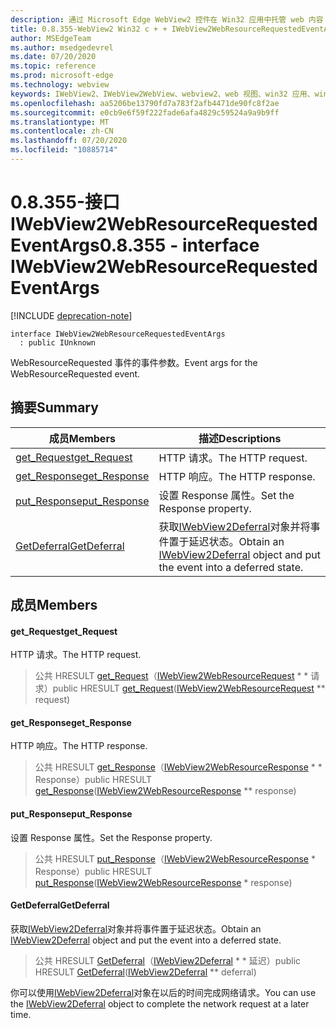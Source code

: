 ```yaml
---
description: 通过 Microsoft Edge WebView2 控件在 Win32 应用中托管 web 内容
title: 0.8.355-WebView2 Win32 c + + IWebView2WebResourceRequestedEventArgs
author: MSEdgeTeam
ms.author: msedgedevrel
ms.date: 07/20/2020
ms.topic: reference
ms.prod: microsoft-edge
ms.technology: webview
keywords: IWebView2、IWebView2WebView、webview2、web 视图、win32 应用、win32、edge
ms.openlocfilehash: aa5206be13790fd7a783f2afb4471de90fc8f2ae
ms.sourcegitcommit: e0cb9e6f59f222fade6afa4829c59524a9a9b9ff
ms.translationtype: MT
ms.contentlocale: zh-CN
ms.lasthandoff: 07/20/2020
ms.locfileid: "10885714"
---
```

# <span data-ttu-id="d5840-104">0.8.355-接口 IWebView2WebResourceRequestedEventArgs</span><span class="sxs-lookup"><span data-stu-id="d5840-104">0.8.355 - interface IWebView2WebResourceRequestedEventArgs</span></span> 

[!INCLUDE [deprecation-note](../../includes/deprecation-note.md)]

```
interface IWebView2WebResourceRequestedEventArgs
  : public IUnknown
```

<span data-ttu-id="d5840-105">WebResourceRequested 事件的事件参数。</span><span class="sxs-lookup"><span data-stu-id="d5840-105">Event args for the WebResourceRequested event.</span></span>

## <span data-ttu-id="d5840-106">摘要</span><span class="sxs-lookup"><span data-stu-id="d5840-106">Summary</span></span>

 <span data-ttu-id="d5840-107">成员</span><span class="sxs-lookup"><span data-stu-id="d5840-107">Members</span></span>                        | <span data-ttu-id="d5840-108">描述</span><span class="sxs-lookup"><span data-stu-id="d5840-108">Descriptions</span></span>
--------------------------------|---------------------------------------------
[<span data-ttu-id="d5840-109">get_Request</span><span class="sxs-lookup"><span data-stu-id="d5840-109">get_Request</span></span>](#get_request) | <span data-ttu-id="d5840-110">HTTP 请求。</span><span class="sxs-lookup"><span data-stu-id="d5840-110">The HTTP request.</span></span>
[<span data-ttu-id="d5840-111">get_Response</span><span class="sxs-lookup"><span data-stu-id="d5840-111">get_Response</span></span>](#get_response) | <span data-ttu-id="d5840-112">HTTP 响应。</span><span class="sxs-lookup"><span data-stu-id="d5840-112">The HTTP response.</span></span>
[<span data-ttu-id="d5840-113">put_Response</span><span class="sxs-lookup"><span data-stu-id="d5840-113">put_Response</span></span>](#put_response) | <span data-ttu-id="d5840-114">设置 Response 属性。</span><span class="sxs-lookup"><span data-stu-id="d5840-114">Set the Response property.</span></span>
[<span data-ttu-id="d5840-115">GetDeferral</span><span class="sxs-lookup"><span data-stu-id="d5840-115">GetDeferral</span></span>](#getdeferral) | <span data-ttu-id="d5840-116">获取[IWebView2Deferral](IWebView2Deferral.md)对象并将事件置于延迟状态。</span><span class="sxs-lookup"><span data-stu-id="d5840-116">Obtain an [IWebView2Deferral](IWebView2Deferral.md) object and put the event into a deferred state.</span></span>

## <span data-ttu-id="d5840-117">成员</span><span class="sxs-lookup"><span data-stu-id="d5840-117">Members</span></span>

#### <span data-ttu-id="d5840-118">get_Request</span><span class="sxs-lookup"><span data-stu-id="d5840-118">get_Request</span></span> 

<span data-ttu-id="d5840-119">HTTP 请求。</span><span class="sxs-lookup"><span data-stu-id="d5840-119">The HTTP request.</span></span>

> <span data-ttu-id="d5840-120">公共 HRESULT [get_Request](#get_request)（[IWebView2WebResourceRequest](IWebView2WebResourceRequest.md) \* \* 请求）</span><span class="sxs-lookup"><span data-stu-id="d5840-120">public HRESULT [get_Request](#get_request)([IWebView2WebResourceRequest](IWebView2WebResourceRequest.md) \*\* request)</span></span>

#### <span data-ttu-id="d5840-121">get_Response</span><span class="sxs-lookup"><span data-stu-id="d5840-121">get_Response</span></span> 

<span data-ttu-id="d5840-122">HTTP 响应。</span><span class="sxs-lookup"><span data-stu-id="d5840-122">The HTTP response.</span></span>

> <span data-ttu-id="d5840-123">公共 HRESULT [get_Response](#get_response)（[IWebView2WebResourceResponse](IWebView2WebResourceResponse.md) \* \* Response）</span><span class="sxs-lookup"><span data-stu-id="d5840-123">public HRESULT [get_Response](#get_response)([IWebView2WebResourceResponse](IWebView2WebResourceResponse.md) \*\* response)</span></span>

#### <span data-ttu-id="d5840-124">put_Response</span><span class="sxs-lookup"><span data-stu-id="d5840-124">put_Response</span></span> 

<span data-ttu-id="d5840-125">设置 Response 属性。</span><span class="sxs-lookup"><span data-stu-id="d5840-125">Set the Response property.</span></span>

> <span data-ttu-id="d5840-126">公共 HRESULT [put_Response](#put_response)（[IWebView2WebResourceResponse](IWebView2WebResourceResponse.md) \* Response）</span><span class="sxs-lookup"><span data-stu-id="d5840-126">public HRESULT [put_Response](#put_response)([IWebView2WebResourceResponse](IWebView2WebResourceResponse.md) \* response)</span></span>

#### <span data-ttu-id="d5840-127">GetDeferral</span><span class="sxs-lookup"><span data-stu-id="d5840-127">GetDeferral</span></span> 

<span data-ttu-id="d5840-128">获取[IWebView2Deferral](IWebView2Deferral.md)对象并将事件置于延迟状态。</span><span class="sxs-lookup"><span data-stu-id="d5840-128">Obtain an [IWebView2Deferral](IWebView2Deferral.md) object and put the event into a deferred state.</span></span>

> <span data-ttu-id="d5840-129">公共 HRESULT [GetDeferral](#getdeferral)（[IWebView2Deferral](IWebView2Deferral.md) \* \* 延迟）</span><span class="sxs-lookup"><span data-stu-id="d5840-129">public HRESULT [GetDeferral](#getdeferral)([IWebView2Deferral](IWebView2Deferral.md) \*\* deferral)</span></span>

<span data-ttu-id="d5840-130">你可以使用[IWebView2Deferral](IWebView2Deferral.md)对象在以后的时间完成网络请求。</span><span class="sxs-lookup"><span data-stu-id="d5840-130">You can use the [IWebView2Deferral](IWebView2Deferral.md) object to complete the network request at a later time.</span></span>

